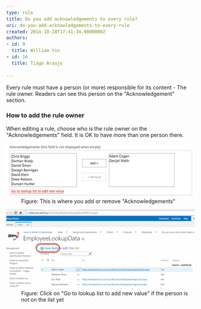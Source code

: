 ```yaml
---
type: rule
title: Do you add acknowledgements to every rule?
uri: do-you-add-acknowledgements-to-every-rule
created: 2014-10-28T17:41:34.0000000Z
authors:
- id: 9
  title: William Yin
- id: 16
  title: Tiago Araujo

---
```


 ​Every rule must have a person (or more) responsible for its content - The rule owner. Readers can see this person on the "Acknowledgement" section. 
### How to add the rule owner​

When editing a rule, choose who is the rule owner on the "Acknowledgements" field. It is OK to have more than one person there.
<dl class="image"><dt> 
      <img src="acknowledgements.jpg" alt="acknowledgements.jpg">​</dt><dd>Figure: This is where you add or remove "Acknowledgements"​</dd></dl><dl class="image"><dt> 
      <img src="add-new-value.png" alt="acknowledgements.jpg">​</dt><dd>Figure: Click on "Go to lookup list to add new value​" if the person is not on the list yet​</dd></dl>
